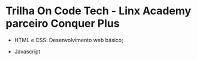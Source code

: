 # Trilha On Code Tech - Linx Academy parceiro Conquer Plus

- HTML e CSS: Desenvolvimento web básico;

- Javascript